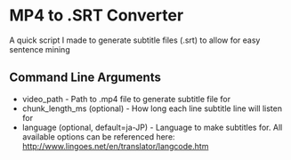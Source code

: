 # MP4 to .SRT Converter
A quick script I made to generate subtitle files (.srt) to allow for easy sentence mining
## Command Line Arguments
- video_path - Path to .mp4 file to generate subtitle file for
- chunk_length_ms (optional) - How long each line subtitle line will listen for
- language (optional, default=ja-JP) - Language to make subtitles for. All available options can be referenced here: http://www.lingoes.net/en/translator/langcode.htm